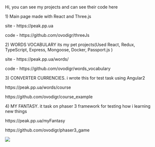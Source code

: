 Hi, you can see my projects and can see their code here

<p>1) Main page made with React and Three.js
<p> site - https://peak.pp.ua 
<p> code - https://github.com/ovodigr/threeJs

<p>2) WORDS VOCABULARY its my pet projects(Used React, Redux, TypeScript, Express, Mongoose, Docker,
Passport.js )
<p>site - https://peak.pp.ua/words/
<p>code - https://github.com/ovodigr/words_vocabulary

<p>3) CONVERTER CURRENCIES. i wrote this for test task using Angular2
<p>https://peak.pp.ua/words/course
<p>https://github.com/ovodigr/course_example

<p>4) MY FANTASY. it task on phaser 3 framework for testing how i learning new things
<p>https://peak.pp.ua/myFantasy
<p>https://github.com/ovodigr/phaser3_game
  
<img src="https://peak.pp.ua/portfolio_images/myFantasy1.png"></img>


